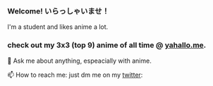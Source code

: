 ### Welcome! いらっしゃいませ！

I'm a student and likes anime a lot.

### check out my 3x3 (top 9) anime of all time @ [yahallo.me](https://www.yahallo.me). 

💬 Ask me about anything, espeacially with anime.

📫 How to reach me: just dm me on my [twitter](https://twitter.com/yahalloe): 
